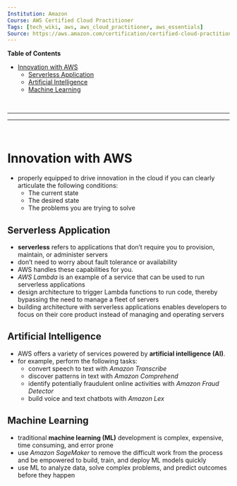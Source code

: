 ```yaml
---
Institution: Amazon
Course: AWS Certified Cloud Practitioner
Tags: [tech_wiki, aws, aws_cloud_practitioner, aws_essentials]
Source: https://aws.amazon.com/certification/certified-cloud-practitioner/
---
```


**Table of Contents**
- [Innovation with AWS](#innovation-with-aws)
	- [Serverless Application](#serverless-application)
	- [Artificial Intelligence](#artificial-intelligence)
	- [Machine Learning](#machine-learning)

<br>

---
---

<br>

# Innovation with AWS

- properly equipped to drive innovation in the cloud if you can clearly articulate the following conditions: 
	- The current state
	- The desired state
	- The problems you are trying to solve

## Serverless Application

- **serverless** refers to applications that don’t require you to provision, maintain, or administer servers
- don’t need to worry about fault tolerance or availability
- AWS handles these capabilities for you.
- *AWS Lambda* is an example of a service that can be used to run serverless applications
- design architecture to trigger Lambda functions to run code, thereby bypassing the need to manage a fleet of servers
- building architecture with serverless applications enables developers to focus on their core product instead of managing and operating servers

## Artificial Intelligence

- AWS offers a variety of services powered by **artificial intelligence (AI)**. 
- for example, perform the following tasks:
	- convert speech to text with *Amazon Transcribe*
	- discover patterns in text with *Amazon Comprehend*
	- identify potentially fraudulent online activities with *Amazon Fraud Detector*
	- build voice and text chatbots with *Amazon Lex*

## Machine Learning

- traditional **machine learning (ML)** development is complex, expensive, time consuming, and error prone
- use *Amazon SageMaker* to remove the difficult work from the process and be empowered to build, train, and deploy ML models quickly
- use ML to analyze data, solve complex problems, and predict outcomes before they happen
